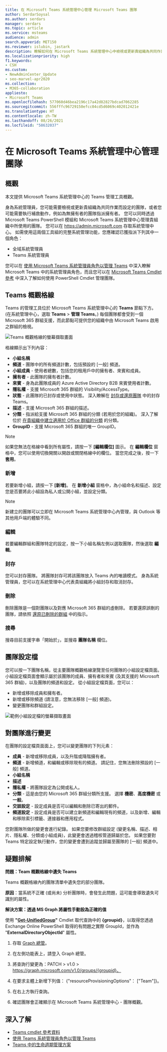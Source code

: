 ```yaml
---
title: 在 Microsoft Teams 系統管理中心管理 Microsoft Teams 團隊
author: SerdarSoysal
ms.author: serdars
manager: serdars
ms.topic: article
ms.service: msteams
audience: admin
search.appverid: MET150
ms.reviewer: islubin, jastark
description: 瞭解如何在 Microsoft Teams 系統管理中心中檢視或更新貴組織為共同作業所設定的團隊。
ms.localizationpriority: high
f1.keywords:
- CSH
ms.custom:
- NewAdminCenter_Update
- seo-marvel-apr2020
ms.collection:
- M365-collaboration
appliesto:
- Microsoft Teams
ms.openlocfilehash: 577060d46bea2196c17a42d82827bdcad7062285
ms.sourcegitcommit: 556fffc96729150efcc04cd5d6069c402012421e
ms.translationtype: HT
ms.contentlocale: zh-TW
ms.lasthandoff: 08/26/2021
ms.locfileid: "58632037"
---
```

# <a name="manage-teams-in-the-microsoft-teams-admin-center"></a>在 Microsoft Teams 系統管理中心管理團隊

## <a name="overview"></a>概觀

本文提供 Microsoft Teams 系統管理中心的 Teams 管理工具概觀。

身為系統管理員，您可能需要檢視或更新貴組織為共同作業而設定的團隊，或者您可能需要執行補救動作，例如為無擁有者的團隊指派擁有者。 您可以同時透過 Microsoft Teams PowerShell 模組和 Microsoft Teams 系統管理中心管理貴組織中所使用的團隊。 您可以在 <a href="https://go.microsoft.com/fwlink/p/?linkid=2024339" target="_blank">https://admin.microsoft.com</a> 存取系統管理中心。 如需使用這兩個工具組的完整系統管理功能，您應確認已獲指派下列其中一個角色：

- 全域系統管理員
- Teams 系統管理員

您可以在 [使用 Microsoft Teams 系統管理員角色以管理 Teams](using-admin-roles.md) 中深入瞭解 Microsoft Teams 中的系統管理員角色，而且您可以在 [Microsoft Teams Cmdlet 參考](/powershell/teams/) 中深入了解如何使用 PowerShell Cmdlet 管理團隊。



## <a name="teams-overview-grid"></a>Teams 概觀格線

Teams 的管理工具位於 Microsoft Teams 系統管理中心的 **Teams** 節點下方。 (在系統管理中心，選取 **Teams** > **管理 Teams**。) 每個團隊都會受到一個 Microsoft 365 群組支援，而此節點可提供您的組織中由 Microsoft Teams 啟用之群組的檢視。

![Teams 概觀格線的螢幕擷取畫面](media/manage-teams-in-modern-portal-grid.png)  

格線顯示出下列內容：

- **小組名稱**
- **頻道** - 團隊中的所有頻道計數，包括預設的 [一般] 頻道。
- **小組成員** - 使用者總數，包括您的租用戶中的擁有者、來賓和成員。
- **擁有者** - 此團隊的擁有者計數。
- **來賓** - 身為此團隊成員的 Azure Active Directory B2B 來賓使用者計數。
- **隱私權** - 支援 Microsoft 365 群組的 Visibility/AccessType。
- **狀態** - 此團隊的已封存或使用中狀態。 深入瞭解在 [封存或還原團隊](https://support.office.com/article/archive-or-restore-a-team-dc161cfd-b328-440f-974b-5da5bd98b5a7) 中的封存 Teams。
- **描述** - 支援 Microsoft 365 群組的描述。
- **分類** - 指派給支援 Microsoft 365 群組的分類 (若用於您的組織)。 深入了解位於 [在貴組織中建立適用於 Office 群組的分類](/office365/enterprise/powershell/manage-office-365-groups-with-powershell#create-classifications-for-office-groups-in-your-organization) 的分類。
- **GroupID** - 支援 Microsoft 365 群組的唯一 GroupID。

> [!NOTE]
> 如果您無法在格線中看到所有屬性，請按一下 **[編輯欄位]** 圖示。 在 **編輯欄位** 窗格中，您可以使用切換開關以開啟或關閉格線中的欄位。 當您完成之後，按一下 **套用**。

### <a name="add"></a>新增

若要新增小組，請按一下 **[新增]**。 在 **新增小組** 窗格中，為小組命名和描述、設定您是否要將此小組設為私人或公開小組，並設定分類。

> [!NOTE]
> 新建立的團隊可以立即在 Microsoft Teams 系統管理中心內管理，與 Outlook 等其他用戶端的體驗不同。

### <a name="edit"></a>編輯

若要編輯群組和團隊特定的設定，按一下小組名稱左側以選取團隊，然後選取 **編輯**。

### <a name="archive"></a>封存

您可以封存團隊。 將團隊封存可將該團隊放入 Teams 內的唯讀模式。 身為系統管理員，您可以在系統管理中心代表貴組織將小組封存和取消封存。 

### <a name="delete"></a>刪除

刪除團隊是一個對團隊以及對應 Microsoft 365 群組的虛刪除。 若要還原誤刪的團隊，請依照 [還原已刪除的群組](/microsoft-365/admin/create-groups/restore-deleted-group) 中的指示。

### <a name="search"></a>搜尋

搜尋目前支援字串「開始於」，並搜尋 **團隊名稱** 欄位。

## <a name="team-profile"></a>團隊設定檔

您可以按一下團隊名稱，從主要團隊概觀格線瀏覽至任何團隊的小組設定檔頁面。 小組設定檔頁面會顯示屬於該團隊的成員、擁有者和來賓 (及其支援的 Microsoft 365 群組)，以及團隊的頻道和設定。 從小組設定檔頁面，您可以：

- 新增或移除成員和擁有者。
- 新增或移除頻道 (請注意，您無法移除 [一般] 頻道)。
- 變更團隊和群組設定。
 
![範例小組設定檔的螢幕擷取畫面](media/manage-teams-in-modern-portal-team-profile-page.png)

## <a name="making-changes-to-teams"></a>對團隊進行變更

在團隊的設定檔頁面面上，您可以變更團隊的下列元素：

- **成員** - 新增或移除成員，以及升階或降階擁有者。
- **頻道** - 新增頻道，和編輯或移除現有的頻道。 請記住，您無法刪除預設的 [一般] 頻道。
- **小組名稱**
- **描述**
- **隱私權** - 將團隊設定為公開或私人。
- **分類** - 這是由您的 Microsoft 365 群組分類所支援。 選擇 **機密**、**高度機密** 或 **一般**。
- **交談設定** - 設定成員是否可以編輯和刪除已寄出的郵件。
- **頻道設定** - 設定成員是否可以建立新頻道和編輯現有的頻道，以及新增、編輯和移除索引標籤、連接器和應用程式。

您對團隊所做的變更會進行紀錄。 如果您要修改群組設定 (變更名稱、描述、相片、隱私權、分類或小組成員)，此變更會透過稽核管道歸屬於您。 如果您要對 Teams 特定設定執行動作，您的變更會遭到追蹤並歸屬至團隊的 [一般] 頻道中。

## <a name="troubleshooting"></a>疑難排解

**問題：Team 概觀格線中遺失 Teams**

Teams 概觀格線內的團隊清單中遺失您的部分團隊。

**原因**：當系統不正確 (或尚未) 分析團隊時，會發生此問題，這可能會導致遺失可識別的屬性。

**解決方案：透過 MS Graph 將屬性手動設為正確的值**

使用 **"[Get-UnifiedGroup](/powershell/module/exchange/users-and-groups/get-unifiedgroup)"** Cmdlet 取代查詢中的 **{groupid}**，以取得您透過 Exchange Online PowerShell 取得的有問題之實際 GroupId，並作為 "**ExternalDirectoryObjectId**" 屬性。

1. 存取 [Graph 總管](https://developer.microsoft.com/graph/graph-explorer)。

2. 在左側功能表上，請登入 Graph 總管。

3. 將查詢行變更為：PATCH > v1.0 > https://graph.microsoft.com/v1.0/groups/{groupid}。

4. 在要求主體上新增下列值： {"resourceProvisioningOptions"： ["Team"]}。

5. 在右上方執行查詢。

6. 確認團隊會正確顯示在 Microsoft Teams 系統管理中心 - 團隊概觀。

## <a name="learn-more"></a>深入了解

- [Teams cmdlet 參考資料](/powershell/teams/)  
- [使用 Teams 系統管理員角色以管理 Teams](using-admin-roles.md)
- [Teams 中的生命週期管理方案](plan-teams-lifecycle.md)
